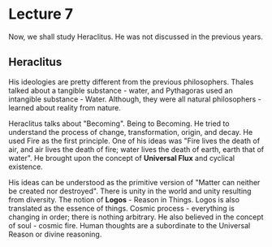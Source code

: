# Lecture 7

Now, we shall study Heraclitus. He was not discussed in the previous years.

## Heraclitus

His ideologies are pretty different from the previous philosophers. Thales talked about a tangible substance - water, and Pythagoras used an intangible substance - Water. Although, they were all natural philosophers - learned about reality from nature.

Heraclitus talks about "Becoming". Being to Becoming. He tried to understand the process of change, transformation, origin, and decay. He used Fire as the first principle. One of his ideas was "Fire lives the death of air, and air lives the death of fire; water lives the death of earth, earth that of water".  He brought upon the concept of **Universal Flux** and cyclical existence.

His ideas can be understood as the primitive version of "Matter can neither be created nor destroyed". There is unity in the world and unity resulting from diversity. The notion of **Logos** - Reason in Things. Logos is also translated as the essence of things. Cosmic process - everything is changing in order; there is nothing arbitrary. He also believed in the concept of soul - cosmic fire. Human thoughts are a subordinate to the Universal Reason or divine reasoning.